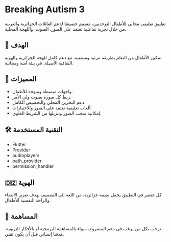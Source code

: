 # Breaking Autism 3

تطبيق تعليمي مجاني للأطفال التوحديين، مصمم خصيصًا لدعم العائلات الجزائرية والعربية من خلال تجربة تفاعلية تعتمد على الصور، الصوت، واللهجة المحلية.

## 🎯 الهدف
تمكين الأطفال من التعلم بطريقة مرئية وسمعية، مع دعم كامل للهجة الجزائرية والهوية الثقافية الأصيلة، في بيئة آمنة ومجانية.

## 🧩 المميزات
- واجهات مبسطة ومبهجة للأطفال.
- ربط كل صورة بصوت ولي الأمر.
- دعم التخزين المحلي والتخصيص الكامل.
- ألعاب تعليمية تعتمد على الصور والاختيارات.
- إمكانية سحب الصور وتنزيلها من الشريط العلوي.

## 🛠️ التقنية المستخدمة
- Flutter
- Provider
- audioplayers
- path_provider
- permission_handler

## 🇩🇿 الهوية
كل عنصر في التطبيق يحمل بصمة جزائرية، من اللغة إلى التصميم، بهدف تعزيز الانتماء والراحة النفسية للأطفال.

## 🤝 المساهمة
نرحب بكل من يرغب في دعم المشروع، سواء بالمساهمة البرمجية أو بالأفكار التربوية. هدفنا إنساني قبل أن يكون تقني.

